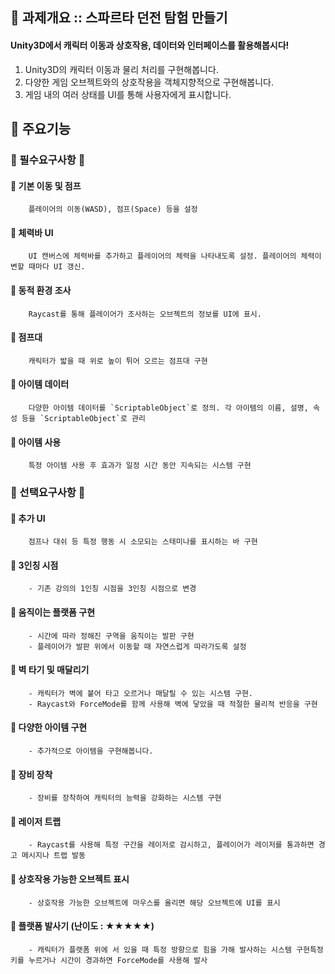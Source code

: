 ## 📌 과제개요 :: 스파르타 던전 탐험 만들기
#### Unity3D에서 캐릭터 이동과 상호작용, 데이터와 인터페이스를 활용해봅시다!
 1. Unity3D의 캐릭터 이동과 물리 처리를 구현해봅니다.
 2. 다양한 게임 오브젝트와의 상호작용을 객체지향적으로 구현해봅니다.
 3. 게임 내의 여러 상태를 UI를 통해 사용자에게 표시합니다.

   
## 📌 주요기능
### 🖤 필수요구사항 🖤
#### 🤍  기본 이동 및 점프
        플레이어의 이동(WASD), 점프(Space) 등을 설정
#### 🤍  체력바 UI 
        UI 캔버스에 체력바를 추가하고 플레이어의 체력을 나타내도록 설정. 플레이어의 체력이 변할 때마다 UI 갱신.
#### 🤍  동적 환경 조사
        Raycast를 통해 플레이어가 조사하는 오브젝트의 정보를 UI에 표시.
#### 🤍  점프대
        캐릭터가 밟을 때 위로 높이 튀어 오르는 점프대 구현
#### 🤍  아이템 데이터
        다양한 아이템 데이터를 `ScriptableObject`로 정의. 각 아이템의 이름, 설명, 속성 등을 `ScriptableObject`로 관리
#### 🤍  아이템 사용
        특정 아이템 사용 후 효과가 일정 시간 동안 지속되는 시스템 구현
          
### 🖤 선택요구사항 🖤 
#### 🤍  추가 UI
        점프나 대쉬 등 특정 행동 시 소모되는 스태미나를 표시하는 바 구현
#### 🤍  3인칭 시점
        - 기존 강의의 1인칭 시점을 3인칭 시점으로 변경
#### 🤍  움직이는 플랫폼 구현
        - 시간에 따라 정해진 구역을 움직이는 발판 구현
        - 플레이어가 발판 위에서 이동할 때 자연스럽게 따라가도록 설정
#### 🤍  벽 타기 및 매달리기
        - 캐릭터가 벽에 붙어 타고 오르거나 매달릴 수 있는 시스템 구현.
        - Raycast와 ForceMode를 함께 사용해 벽에 닿았을 때 적절한 물리적 반응을 구현
#### 🤍  다양한 아이템 구현
        - 추가적으로 아이템을 구현해봅니다.
#### 🤍  장비 장착
        - 장비를 장착하여 캐릭터의 능력을 강화하는 시스템 구현
#### 🤍  레이저 트랩
        - Raycast를 사용해 특정 구간을 레이저로 감시하고, 플레이어가 레이저를 통과하면 경고 메시지나 트랩 발동
#### 🤍  상호작용 가능한 오브젝트 표시
        - 상호작용 가능한 오브젝트에 마우스를 올리면 해당 오브젝트에 UI를 표시
#### 🤍  **플랫폼 발사기** (난이도 : ★★★★★)
        - 캐릭터가 플랫폼 위에 서 있을 때 특정 방향으로 힘을 가해 발사하는 시스템 구현특정 키를 누르거나 시간이 경과하면 ForceMode를 사용해 발사
